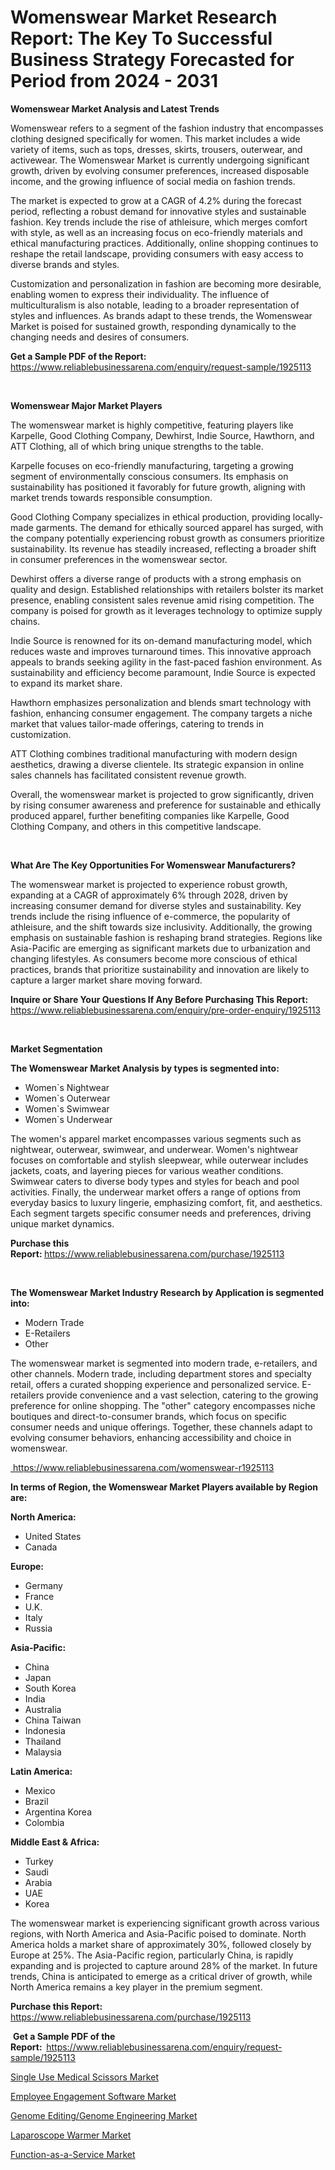 <p><h1>Womenswear Market Research Report: The Key To Successful Business Strategy Forecasted for Period from 2024 - 2031</h1></p><p><strong>Womenswear Market Analysis and Latest Trends</strong></p>
<p><p>Womenswear refers to a segment of the fashion industry that encompasses clothing designed specifically for women. This market includes a wide variety of items, such as tops, dresses, skirts, trousers, outerwear, and activewear. The Womenswear Market is currently undergoing significant growth, driven by evolving consumer preferences, increased disposable income, and the growing influence of social media on fashion trends.</p><p>The market is expected to grow at a CAGR of 4.2% during the forecast period, reflecting a robust demand for innovative styles and sustainable fashion. Key trends include the rise of athleisure, which merges comfort with style, as well as an increasing focus on eco-friendly materials and ethical manufacturing practices. Additionally, online shopping continues to reshape the retail landscape, providing consumers with easy access to diverse brands and styles.</p><p>Customization and personalization in fashion are becoming more desirable, enabling women to express their individuality. The influence of multiculturalism is also notable, leading to a broader representation of styles and influences. As brands adapt to these trends, the Womenswear Market is poised for sustained growth, responding dynamically to the changing needs and desires of consumers.</p></p>
<p><strong>Get a Sample PDF of the Report:&nbsp;</strong> <a href="https://www.reliablebusinessarena.com/enquiry/request-sample/1925113?utm_campaign=1347&utm_medium=2&utm_source=Github&utm_content=ia&utm_term=24102024&utm_id=womenswear">https://www.reliablebusinessarena.com/enquiry/request-sample/1925113</a></p>
<p>&nbsp;</p>
<p><strong>Womenswear Major Market Players</strong></p>
<p><p>The womenswear market is highly competitive, featuring players like Karpelle, Good Clothing Company, Dewhirst, Indie Source, Hawthorn, and ATT Clothing, all of which bring unique strengths to the table. </p><p>Karpelle focuses on eco-friendly manufacturing, targeting a growing segment of environmentally conscious consumers. Its emphasis on sustainability has positioned it favorably for future growth, aligning with market trends towards responsible consumption.</p><p>Good Clothing Company specializes in ethical production, providing locally-made garments. The demand for ethically sourced apparel has surged, with the company potentially experiencing robust growth as consumers prioritize sustainability. Its revenue has steadily increased, reflecting a broader shift in consumer preferences in the womenswear sector.</p><p>Dewhirst offers a diverse range of products with a strong emphasis on quality and design. Established relationships with retailers bolster its market presence, enabling consistent sales revenue amid rising competition. The company is poised for growth as it leverages technology to optimize supply chains.</p><p>Indie Source is renowned for its on-demand manufacturing model, which reduces waste and improves turnaround times. This innovative approach appeals to brands seeking agility in the fast-paced fashion environment. As sustainability and efficiency become paramount, Indie Source is expected to expand its market share.</p><p>Hawthorn emphasizes personalization and blends smart technology with fashion, enhancing consumer engagement. The company targets a niche market that values tailor-made offerings, catering to trends in customization.</p><p>ATT Clothing combines traditional manufacturing with modern design aesthetics, drawing a diverse clientele. Its strategic expansion in online sales channels has facilitated consistent revenue growth.</p><p>Overall, the womenswear market is projected to grow significantly, driven by rising consumer awareness and preference for sustainable and ethically produced apparel, further benefiting companies like Karpelle, Good Clothing Company, and others in this competitive landscape.</p></p>
<p>&nbsp;</p>
<p><strong>What Are The Key Opportunities For Womenswear Manufacturers?</strong></p>
<p><p>The womenswear market is projected to experience robust growth, expanding at a CAGR of approximately 6% through 2028, driven by increasing consumer demand for diverse styles and sustainability. Key trends include the rising influence of e-commerce, the popularity of athleisure, and the shift towards size inclusivity. Additionally, the growing emphasis on sustainable fashion is reshaping brand strategies. Regions like Asia-Pacific are emerging as significant markets due to urbanization and changing lifestyles. As consumers become more conscious of ethical practices, brands that prioritize sustainability and innovation are likely to capture a larger market share moving forward.</p></p>
<p><strong>Inquire or Share Your Questions If Any Before Purchasing This Report:</strong> <a href="https://www.reliablebusinessarena.com/enquiry/pre-order-enquiry/1925113?utm_campaign=1347&utm_medium=2&utm_source=Github&utm_content=ia&utm_term=24102024&utm_id=womenswear">https://www.reliablebusinessarena.com/enquiry/pre-order-enquiry/1925113</a></p>
<p>&nbsp;</p>
<p><strong>Market Segmentation</strong></p>
<p><strong>The Womenswear Market Analysis by types is segmented into:</strong></p>
<p><ul><li>Women`s Nightwear</li><li>Women`s Outerwear</li><li>Women`s Swimwear</li><li>Women`s Underwear</li></ul></p>
<p><p>The women's apparel market encompasses various segments such as nightwear, outerwear, swimwear, and underwear. Women's nightwear focuses on comfortable and stylish sleepwear, while outerwear includes jackets, coats, and layering pieces for various weather conditions. Swimwear caters to diverse body types and styles for beach and pool activities. Finally, the underwear market offers a range of options from everyday basics to luxury lingerie, emphasizing comfort, fit, and aesthetics. Each segment targets specific consumer needs and preferences, driving unique market dynamics.</p></p>
<p><strong>Purchase this Report:&nbsp;</strong><a href="https://www.reliablebusinessarena.com/purchase/1925113?utm_campaign=1347&utm_medium=2&utm_source=Github&utm_content=ia&utm_term=24102024&utm_id=womenswear">https://www.reliablebusinessarena.com/purchase/1925113</a></p>
<p>&nbsp;</p>
<p><strong>The Womenswear Market Industry Research by Application is segmented into:</strong></p>
<p><ul><li>Modern Trade</li><li>E-Retailers</li><li>Other</li></ul></p>
<p><p>The womenswear market is segmented into modern trade, e-retailers, and other channels. Modern trade, including department stores and specialty retail, offers a curated shopping experience and personalized service. E-retailers provide convenience and a vast selection, catering to the growing preference for online shopping. The "other" category encompasses niche boutiques and direct-to-consumer brands, which focus on specific consumer needs and unique offerings. Together, these channels adapt to evolving consumer behaviors, enhancing accessibility and choice in womenswear.</p></p>
<p><a href="https://www.reliablebusinessarena.com/womenswear-r1925113?utm_campaign=1347&utm_medium=2&utm_source=Github&utm_content=ia&utm_term=24102024&utm_id=womenswear">&nbsp;https://www.reliablebusinessarena.com/womenswear-r1925113</a></p>
<p><strong>In terms of Region, the Womenswear Market Players available by Region are:</strong></p>
<p>
    <p> <strong> North America: </strong>
        <ul>
            <li>United States</li>
            <li>Canada</li>
        </ul>
        </p> 
    <p> <strong> Europe: </strong>
        <ul>
            <li>Germany</li>
            <li>France</li>
            <li>U.K.</li>
            <li>Italy</li>
            <li>Russia</li>
        </ul>
        </p> 
    <p> <strong> Asia-Pacific: </strong>
        <ul>
            <li>China</li>
            <li>Japan</li>
            <li>South Korea</li>
            <li>India</li>
            <li>Australia</li>
            <li>China Taiwan</li>
            <li>Indonesia</li>
            <li>Thailand</li>
            <li>Malaysia</li>
        </ul>
        </p> 
    <p> <strong> Latin America: </strong>
        <ul>
            <li>Mexico</li>
            <li>Brazil</li>
            <li>Argentina Korea</li>
            <li>Colombia</li>
        </ul>
        </p> 
    <p> <strong> Middle East & Africa: </strong>
        <ul>
            <li>Turkey</li>
            <li>Saudi</li>
            <li>Arabia</li>
            <li>UAE</li>
            <li>Korea</li>
        </ul>
    </p>
    </p>
<p><p>The womenswear market is experiencing significant growth across various regions, with North America and Asia-Pacific poised to dominate. North America holds a market share of approximately 30%, followed closely by Europe at 25%. The Asia-Pacific region, particularly China, is rapidly expanding and is projected to capture around 28% of the market. In future trends, China is anticipated to emerge as a critical driver of growth, while North America remains a key player in the premium segment.</p></p>
<p><strong>Purchase this Report: </strong><a href="https://www.reliablebusinessarena.com/purchase/1925113?utm_campaign=1347&utm_medium=2&utm_source=Github&utm_content=ia&utm_term=24102024&utm_id=womenswear">https://www.reliablebusinessarena.com/purchase/1925113</a></p>
<p>&nbsp;<strong>Get a Sample PDF of the Report:&nbsp;&nbsp;</strong><a href="https://www.reliablebusinessarena.com/enquiry/request-sample/1925113?utm_campaign=1347&utm_medium=2&utm_source=Github&utm_content=ia&utm_term=24102024&utm_id=womenswear">https://www.reliablebusinessarena.com/enquiry/request-sample/1925113</a></p>
<p><strong></strong></p>
<p><p><a href="https://github.com/AKSHATREPORTPRIME/Market-Research-Report-List-6/blob/main/single-use-medical-scissors-market.md?utm_campaign=1347&utm_medium=2&utm_source=Github&utm_content=ia&utm_term=24102024&utm_id=womenswear">Single Use Medical Scissors Market</a></p><p><a href="https://www.linkedin.com/pulse/employee-engagement-software-market-regional-outlook-competition-vphqc?utm_campaign=1347&utm_medium=2&utm_source=Github&utm_content=ia&utm_term=24102024&utm_id=womenswear">Employee Engagement Software Market</a></p><p><a href="https://www.linkedin.com/pulse/genome-editinggenome-engineering-market-navigating-challenges-5ucmc?utm_campaign=1347&utm_medium=2&utm_source=Github&utm_content=ia&utm_term=24102024&utm_id=womenswear">Genome Editing/Genome Engineering Market</a></p><p><a href="https://github.com/BellAuer/Market-Research-Report-List-1/blob/main/laparoscope-warmer-market.md?utm_campaign=1347&utm_medium=2&utm_source=Github&utm_content=ia&utm_term=24102024&utm_id=womenswear">Laparoscope Warmer Market</a></p><p><a href="https://www.linkedin.com/pulse/evaluating-function-as-a-service-market-trends-growth-opportunities-dwz0c?utm_campaign=1347&utm_medium=2&utm_source=Github&utm_content=ia&utm_term=24102024&utm_id=womenswear">Function-as-a-Service Market</a></p></p>